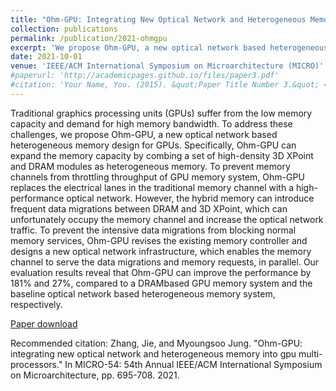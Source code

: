 ```yaml
---
title: "Ohm-GPU: Integrating New Optical Network and Heterogeneous Memory into GPU Multi-Processors"
collection: publications
permalink: /publication/2021-ohmgpu
excerpt: 'We propose Ohm-GPU, a new optical network based heterogeneous memory design for GPUs. Specifically, Ohm-GPU can expand the memory capacity by combing a set of high-density 3D XPoint and DRAM modules as heterogeneous memory. To prevent memory channels from throttling throughput of GPU memory system, Ohm-GPU replaces the electrical lanes in the traditional memory channel with a high-performance optical network…'
date: 2021-10-01
venue: 'IEEE/ACM International Symposium on Microarchitecture (MICRO)'
#paperurl: 'http://academicpages.github.io/files/paper3.pdf'
#citation: 'Your Name, You. (2015). &quot;Paper Title Number 3.&quot; <i>Journal 1</i>. 1(3).'
---
```

Traditional graphics processing units (GPUs) suffer from the low memory capacity and demand for high memory bandwidth. To address these challenges, we propose Ohm-GPU, a new optical network based heterogeneous memory design for GPUs. Specifically, Ohm-GPU can expand the memory capacity by combing a set of high-density 3D XPoint and DRAM modules as heterogeneous memory. To prevent memory channels from throttling throughput of GPU memory system, Ohm-GPU replaces the electrical lanes in the traditional memory channel with a high-performance optical network. However, the hybrid memory can introduce frequent data migrations between DRAM and 3D XPoint, which can unfortunately occupy the memory channel and increase the optical network traffic. To prevent the intensive data migrations from blocking normal memory services, Ohm-GPU revises the existing memory controller and designs a new optical network infrastructure, which enables the memory channel to serve the data migrations and memory requests, in parallel. Our evaluation results reveal that Ohm-GPU can improve the performance by 181% and 27%, compared to a DRAMbased GPU memory system and the baseline optical network based heterogeneous memory system, respectively.

[Paper download](https://doi.org/10.1145/3466752.3480107)

Recommended citation: Zhang, Jie, and Myoungsoo Jung. "Ohm-GPU: integrating new optical network and heterogeneous memory into gpu multi-processors." In MICRO-54: 54th Annual IEEE/ACM International Symposium on Microarchitecture, pp. 695-708. 2021.